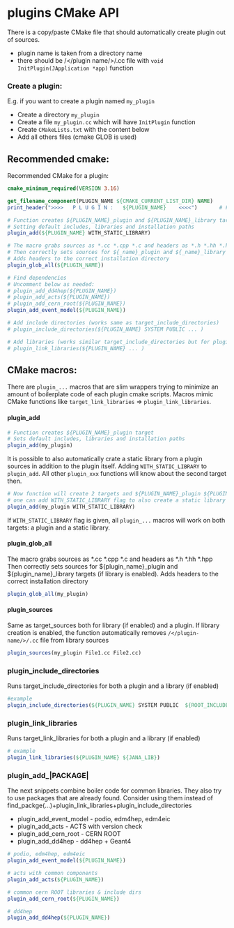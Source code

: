 # plugins CMake API

There is a copy/paste CMake file that should automatically create plugin out of sources.

- plugin name is taken from a directory name
- there should be /</plugin name/>/.cc file with `void InitPlugin(JApplication *app)` function


### Create a plugin:

E.g. if you want to create a plugin named `my_plugin`

- Create a directory `my_plugin`
- Create a file `my_plugin.cc` which will have `InitPlugin` function
- Create `CMakeLists.txt` with the content below
- Add all others files (cmake GLOB is used)

## Recommended cmake:

Recommended CMake for a plugin:

```cmake
cmake_minimum_required(VERSION 3.16)

get_filename_component(PLUGIN_NAME ${CMAKE_CURRENT_LIST_DIR} NAME)
print_header(">>>>   P L U G I N :   ${PLUGIN_NAME}    <<<<")       # Fancy printing

# Function creates ${PLUGIN_NAME}_plugin and ${PLUGIN_NAME}_library targets
# Setting default includes, libraries and installation paths
plugin_add(${PLUGIN_NAME} WITH_STATIC_LIBRARY)

# The macro grabs sources as *.cc *.cpp *.c and headers as *.h *.hh *.hpp
# Then correctly sets sources for ${_name}_plugin and ${_name}_library targets
# Adds headers to the correct installation directory
plugin_glob_all(${PLUGIN_NAME})

# Find dependencies
# Uncomment below as needed:
# plugin_add_dd4hep(${PLUGIN_NAME})
# plugin_add_acts(${PLUGIN_NAME})
# plugin_add_cern_root(${PLUGIN_NAME})
plugin_add_event_model(${PLUGIN_NAME})

# Add include directories (works same as target_include_directories)
# plugin_include_directories(${PLUGIN_NAME} SYSTEM PUBLIC ... )

# Add libraries (works similar target_include_directories but for plugin targets)
# plugin_link_libraries(${PLUGIN_NAME} ... )


```

## CMake macros:

There are `plugin_...` macros that are slim wrappers trying to minimize an amount of boilerplate
code of each plugin cmake scripts. Macros mimic CMake functions like `target_link_libraries` => `plugin_link_libraries`.


#### plugin_add

```cmake
# Function creates ${PLUGIN_NAME}_plugin target
# Sets default includes, libraries and installation paths
plugin_add(my_plugin)
```

It is possible to also automatically crate a static library from a plugin
sources in addition to the plugin itself. Adding `WITH_STATIC_LIBRARY` to
`plugin_add`. All other `plugin_xxx` functions will know about the second target then.

```cmake
# Now function will create 2 targets and ${PLUGIN_NAME}_plugin ${PLUGIN_NAME}_library
# one can add WITH_STATIC_LIBRARY flag to also create a static library with plugin sources
plugin_add(my_plugin WITH_STATIC_LIBRARY)
```

If `WITH_STATIC_LIBRARY` flag is given, all `plugin_...` macros will work on both targets:
a plugin and a static library.

#### plugin_glob_all

The macro grabs sources as *.cc *.cpp *.c and headers as *.h *.hh *.hpp
Then correctly sets sources for ${plugin_name}_plugin and ${plugin_name}_library
targets (if library is enabled).
Adds headers to the correct installation directory

```cmake
plugin_glob_all(my_plugin)
```

#### plugin_sources

Same as target_sources both for library (if enabled) and a plugin.
If library creation is enabled, the function automatically removes
`/</plugin-name/>/.cc` file from library sources

```cmake
plugin_sources(my_plugin File1.cc File2.cc)
```

### plugin_include_directories

Runs target_include_directories for both a plugin and a library (if enabled)

```cmake
#example
plugin_include_directories(${PLUGIN_NAME} SYSTEM PUBLIC  ${ROOT_INCLUDE_DIRS})
```

### plugin_link_libraries
Runs target_link_libraries for both a plugin and a library (if enabled)

```cmake
# example
plugin_link_libraries(${PLUGIN_NAME} ${JANA_LIB})
```

### plugin_add_|PACKAGE|

The next snippets combine boiler code for common libraries.
They also try to use packages that are already found.
Consider using them instead of find_packge(...)+plugin_link_libraries+plugin_include_directories


- plugin_add_event_model - podio, edm4hep, edm4eic
- plugin_add_acts - ACTS with version check
- plugin_add_cern_root - CERN ROOT
- plugin_add_dd4hep - dd4hep + Geant4


```cmake
# podio, edm4hep, edm4eic
plugin_add_event_model(${PLUGIN_NAME})

# acts with common components
plugin_add_acts(${PLUGIN_NAME})

# common cern ROOT libraries & include dirs
plugin_add_cern_root(${PLUGIN_NAME})

# dd4hep
plugin_add_dd4hep(${PLUGIN_NAME})
```
